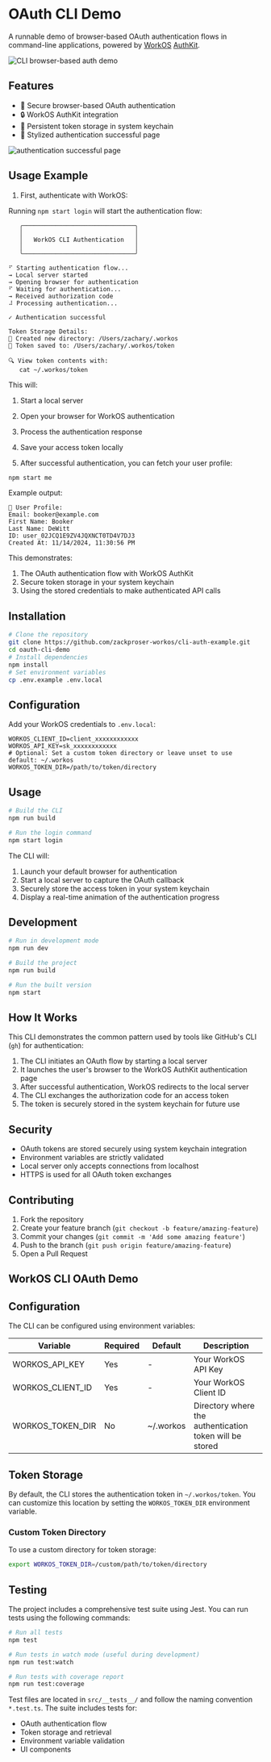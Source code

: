 # OAuth CLI Demo

A runnable demo of browser-based OAuth authentication flows in command-line applications, powered by [WorkOS](https://workos.com) [AuthKit](https://authkit.com).

![CLI browser-based auth demo](./img/command-line-auth.webp)

## Features

- 🔐 Secure browser-based OAuth authentication
- 🔒 WorkOS AuthKit integration
- 💾 Persistent token storage in system keychain
- 🎨 Stylized authentication successful page 

![authentication successful page](./img/auth-successful.webp)

## Usage Example

1. First, authenticate with WorkOS:

Running `npm start login` will start the authentication flow:

```console
   ╭───────────────────────────────╮
   │                               │
   │   WorkOS CLI Authentication   │
   │                               │
   ╰───────────────────────────────╯

⠋ Starting authentication flow...
→ Local server started
→ Opening browser for authentication
⠋ Waiting for authentication...
→ Received authorization code
⠼ Processing authentication...

✓ Authentication successful

Token Storage Details:
📁 Created new directory: /Users/zachary/.workos
💾 Token saved to: /Users/zachary/.workos/token

🔍 View token contents with:
   cat ~/.workos/token
```

This will:
1. Start a local server
2. Open your browser for WorkOS authentication
3. Process the authentication response
4. Save your access token locally

2. After successful authentication, you can fetch your user profile:

```bash
npm start me
```

Example output:

```
🧑 User Profile:
Email: booker@example.com
First Name: Booker
Last Name: DeWitt
ID: user_02JCQ1E9ZV4JQXNCT0TD4V7DJ3
Created At: 11/14/2024, 11:30:56 PM
```

This demonstrates:
1. The OAuth authentication flow with WorkOS AuthKit
2. Secure token storage in your system keychain
3. Using the stored credentials to make authenticated API calls

## Installation

```bash
# Clone the repository
git clone https://github.com/zackproser-workos/cli-auth-example.git
cd oauth-cli-demo
# Install dependencies
npm install
# Set environment variables
cp .env.example .env.local
```

## Configuration

Add your WorkOS credentials to `.env.local`:

```plaintext
WORKOS_CLIENT_ID=client_xxxxxxxxxxxx
WORKOS_API_KEY=sk_xxxxxxxxxxxx
# Optional: Set a custom token directory or leave unset to use default: ~/.workos
WORKOS_TOKEN_DIR=/path/to/token/directory
```

## Usage

```bash
# Build the CLI
npm run build

# Run the login command
npm start login
```

The CLI will:
1. Launch your default browser for authentication
2. Start a local server to capture the OAuth callback
3. Securely store the access token in your system keychain
4. Display a real-time animation of the authentication progress

## Development

```bash
# Run in development mode
npm run dev

# Build the project
npm run build

# Run the built version
npm start
```

## How It Works

This CLI demonstrates the common pattern used by tools like GitHub's CLI (`gh`) for authentication:

1. The CLI initiates an OAuth flow by starting a local server
2. It launches the user's browser to the WorkOS AuthKit authentication page
3. After successful authentication, WorkOS redirects to the local server
4. The CLI exchanges the authorization code for an access token
5. The token is securely stored in the system keychain for future use

## Security

- OAuth tokens are stored securely using system keychain integration
- Environment variables are strictly validated
- Local server only accepts connections from localhost
- HTTPS is used for all OAuth token exchanges

## Contributing

1. Fork the repository
2. Create your feature branch (`git checkout -b feature/amazing-feature`)
3. Commit your changes (`git commit -m 'Add some amazing feature'`)
4. Push to the branch (`git push origin feature/amazing-feature`)
5. Open a Pull Request

## WorkOS CLI OAuth Demo

## Configuration

The CLI can be configured using environment variables:

| Variable | Required | Default | Description |
|----------|----------|---------|-------------|
| WORKOS_API_KEY | Yes | - | Your WorkOS API Key |
| WORKOS_CLIENT_ID | Yes | - | Your WorkOS Client ID |
| WORKOS_TOKEN_DIR | No | ~/.workos | Directory where the authentication token will be stored |

## Token Storage

By default, the CLI stores the authentication token in `~/.workos/token`. You can customize this location by setting the `WORKOS_TOKEN_DIR` environment variable.

### Custom Token Directory

To use a custom directory for token storage:

```bash
export WORKOS_TOKEN_DIR=/custom/path/to/token/directory
```

## Testing

The project includes a comprehensive test suite using Jest. You can run tests using the following commands:

```bash
# Run all tests
npm test

# Run tests in watch mode (useful during development)
npm run test:watch

# Run tests with coverage report
npm run test:coverage
```

Test files are located in `src/__tests__/` and follow the naming convention `*.test.ts`. The suite includes tests for:
- OAuth authentication flow
- Token storage and retrieval
- Environment variable validation
- UI components

